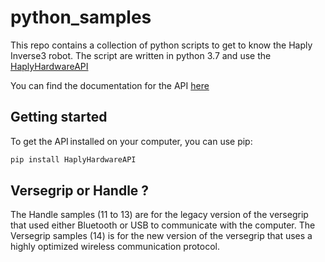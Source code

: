 # python_samples


This repo contains a collection of python scripts to get to know the Haply Inverse3 robot.
The script are written in python 3.7 and use the [HaplyHardwareAPI](https://pypi.org/project/HaplyHardwareAPI/)

You can find the documentation for the API [here](https://haply.gitlab.io/Internal/hardware-api-python/index.html)

## Getting started

To get the API installed on your computer, you can use pip:

```bash
pip install HaplyHardwareAPI
```

## Versegrip or Handle ?

The Handle samples (11 to 13) are for the legacy version of the versegrip that used either Bluetooth or USB to communicate with the computer. 
The Versegrip samples (14) is for the new version of the versegrip that uses a highly optimized wireless communication protocol.